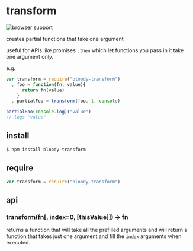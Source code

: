 # transform

[![browser support](https://ci.testling.com/bloodyowl/transform.png)
](https://ci.testling.com/bloodyowl/transform)

creates partial functions that take one argument

useful for APIs like promises `.then` which let functions you pass in it take one argument only. 

e.g.

```javascript
var transform = require("bloody-transform")
  , foo = function(fn, value){
      return fn(value)
    }
  , partialFoo = transform(foo, 1, console)

partialFoo(console.log)("value")
// logs "value"
```

## install

```sh
$ npm install bloody-transform
```

## require

```javascript
var transform = require("bloody-transform")
```

## api 

### transform(fn[, index=0, [thisValue]]) -> fn

returns a function that will take all the prefilled arguments and will return a function that takes just one argument and fill the `index` arguments when executed. 
